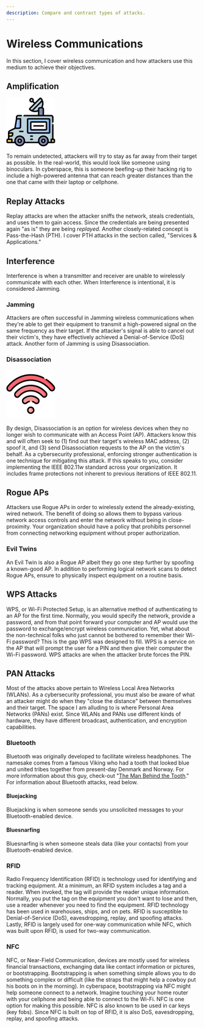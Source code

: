 ```yaml
---
description: Compare and contrast types of attacks.
---
```


# Wireless Communications

In this section, I cover wireless communication and how attackers use this medium to achieve their objectives. 

## Amplification

![](../../.gitbook/assets/mobile-unit%20%281%29.png)

To remain undetected, attackers will try to stay as far away from their target as possible. In the real-world, this would look like someone using binoculars. In cyberspace, this is someone beefing-up their hacking rig to include a high-powered antenna that can reach greater distances than the one that came with their laptop or cellphone.

## Replay Attacks

Replay attacks are when the attacker sniffs the network, steals credentials, and uses them to gain access. Since the credentials are being presented again "as is" they are being _replayed_. Another closely-related concept is Pass-the-Hash \(PTH\). I cover PTH attacks in the section called, "Services & Applications."

## Interference

Interference is when a transmitter and receiver are unable to wirelessly communicate with each other. When Interference is intentional, it is considered Jamming. 

### Jamming

Attackers are often successful in Jamming wireless communications when they're able to get their equipment to transmit a high-powered signal on the same frequency as their target. If the attacker's signal is able to cancel out their victim's, they have effectively achieved a Denial-of-Service \(DoS\) attack. Another form of Jamming is using Disassociation. 

### Disassociation

![](../../.gitbook/assets/wifi-signal.png)

By design, Disassociation is an option for wireless devices when they no longer wish to communicate with an Access Point \(AP\). Attackers know this and will often seek to \(1\) find out their target's wireless MAC address, \(2\) spoof it, and \(3\) send Disassociation requests to the AP on the victim's behalf. As a cybersecurity professional, enforcing stronger authentication is one technique for mitigating this attack. If this speaks to you, consider implementing the IEEE 802.11w standard across your organization. It includes frame protections not inherent to previous iterations of IEEE 802.11. 

## Rogue APs

Attackers use Rogue APs in order to wirelessly extend the already-existing, wired network. The benefit of doing so allows them to bypass various network access controls and enter the network without being in close-proximity. Your organization should have a policy that prohibits personnel from connecting networking equipment without proper authorization. 

### Evil Twins

An Evil Twin is also a Rogue AP albeit they go one step further by spoofing a known-good AP. In addition to performing logical network scans to detect Rogue APs, ensure to physically inspect equipment on a routine basis.  

## WPS Attacks

WPS, or Wi-Fi Protected Setup, is an alternative method of authenticating to an AP for the first time. Normally, you would specify the network, provide a password, and from that point forward your computer and AP would use the password to exchange/encrypt wireless communication. Yet, what about the non-technical folks who just cannot be bothered to remember their Wi-Fi password? This is the gap WPS was designed to fill. WPS is a service on the AP that will prompt the user for a PIN and then give their computer the Wi-Fi password. WPS attacks are when the attacker brute forces the PIN. 

## PAN Attacks

Most of the attacks above pertain to Wireless Local Area Networks \(WLANs\). As a cybersecurity professional, you must also be aware of what an attacker might do when they "close the distance" between themselves and their target. The space I am alluding to is where Personal Area Networks \(PANs\) exist. Since WLANs and PANs use different kinds of hardware, they have different broadcast, authentication, and encryption capabilities. 

### Bluetooth

Bluetooth was originally developed to facilitate wireless headphones. The namesake comes from a famous Viking who had a tooth that looked blue and united tribes together from present-day Denmark and Norway. For more information about this guy, check-out "[The Man Behind the Tooth](https://www.bluetooth.com/about-us/bluetooth-origin/)." For information about Bluetooth attacks, read below. 

#### Bluejacking

Bluejacking is when someone sends you unsolicited messages to your Bluetooth-enabled device.  

#### Bluesnarfing

Bluesnarfing is when someone steals data \(like your contacts\) from your Bluetooth-enabled device. 

### RFID 

Radio Frequency Identification \(RFID\) is technology used for identifying and tracking equipment. At a minimum, an RFID system includes a tag and a reader. When invoked, the tag will provide the reader unique information. Normally, you put the tag on the equipment you don't want to lose and then, use a reader whenever you need to find the equipment. RFID technology has been used in warehouses, ships, and on pets. RFID is susceptible to Denial-of-Service \(DoS\), eavesdropping, replay, and spoofing attacks. Lastly, RFID is largely used for one-way communication while NFC, which was built upon RFID, is used for two-way communication.   

### NFC

NFC, or Near-Field Communication, devices are mostly used for wireless financial transactions, exchanging data like contact information or pictures, or bootstrapping. Bootstrapping is when something simple allows you to do something complex or difficult \(like the straps that might help a cowboy put his boots on in the morning\). In cyberspace, bootstrapping via NFC might help someone connect to a network. Imagine touching your home router with your cellphone and being able to connect to the Wi-Fi. NFC is one option for making this possible. NFC is also known to be used in car keys \(key fobs\). Since NFC is built on top of RFID, it is also DoS, eavesdropping, replay, and spoofing attacks.

